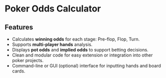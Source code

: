 # Poker Odds Calculator


## Features

- Calculates **winning odds** for each stage: Pre-flop, Flop, Turn.
- Supports **multi-player hands** analysis.
- Displays **pot odds** and **implied odds** to support betting decisions.
- Clean and modular code for easy extension or integration into other poker projects.
- Command-line or GUI (optional) interface for inputting hands and board cards.
